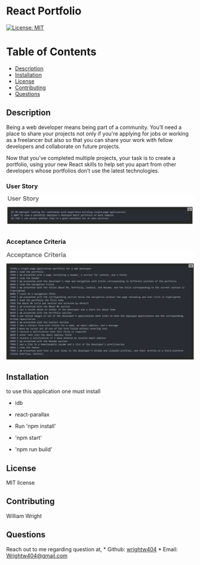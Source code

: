 # React Portfolio

[![License: MIT](https://img.shields.io/badge/License-MIT-blue.svg)](https://opensource.org/licenses/MIT)

# Table of Contents 
* [Description](#description) 
* [Installation](#installation)
* [License](#license)
* [Contributing](#contributing)
* [Questions](#questions)
        
## Description 
Being a web developer means being part of a community. You’ll need a place to share your projects not only if you're applying for jobs or working as a freelancer but also so that you can share your work with fellow developers and collaborate on future projects.

Now that you’ve completed multiple projects, your task is to create a portfolio, using your new React skills to help set you apart from other developers whose portfolios don’t use the latest technologies.

### User Story 
![](images/userstory.png)

### Acceptance Criteria 
![](images/crit.png)



## Installation
to use this application one must install 
* idb
* react-parallax

* Run 'npm install'
* 'npm start'
* 'npm run build' 


## License 
MIT license 

## Contributing 
William Wright

## Questions
Reach out to me regarding question at,
    * Github: <a href="https://github.com/wrightw404">wrightw404</a>
    * Email: <a href="mailto:Wrightw404@gmail.com">Wrightw404@gmail.com</a>